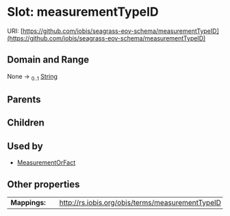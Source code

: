 
# Slot: measurementTypeID



URI: [https://github.com/iobis/seagrass-eov-schema/measurementTypeID](https://github.com/iobis/seagrass-eov-schema/measurementTypeID)


## Domain and Range

None &#8594;  <sub>0..1</sub> [String](types/String.md)

## Parents


## Children


## Used by

 * [MeasurementOrFact](MeasurementOrFact.md)

## Other properties

|  |  |  |
| --- | --- | --- |
| **Mappings:** | | http://rs.iobis.org/obis/terms/measurementTypeID |